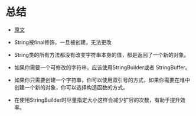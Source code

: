

# 总结
 
- [原文](https://juejin.im/post/59fffddc5188253d6816f9c1)

- String被final修饰，一旦被创建，无法更改

- String类的所有方法都没有改变字符串本身的值，都是返回了一个新的对象。

- 如果你需要一个可修改的字符串，应该使用StringBuilder或者 StringBuffer。

-  如果你只需要创建一个字符串，你可以使用双引号的方式，如果你需要在堆中创建一个新的对象，你可以选择构造函数的方式。

-  在使用StringBuilder时尽量指定大小这样会减少扩容的次数，有助于提升效率。
 
  